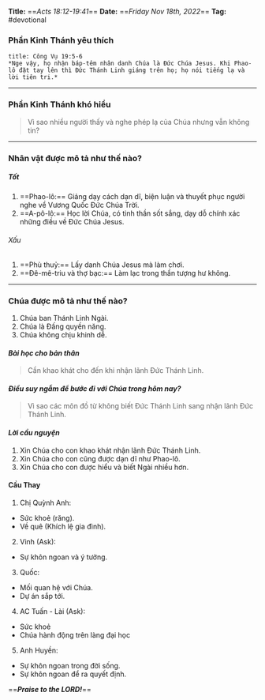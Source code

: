 **Title:** ==*Acts 18:12-19:41*==
**Date:** ==*Friday Nov 18th, 2022*==
**Tag:** #devotional

### **Phần Kinh Thánh yêu thích**
```ad-bible
title: Công Vụ 19:5-6
*Nge vậy, họ nhận báp-têm nhân danh Chúa là Đức Chúa Jesus. Khi Phao-lô đặt tay lên thì Đức Thánh Linh giáng trên họ; họ nói tiếng lạ và lời tiên tri.*
```
----
### **Phần Kinh Thánh khó hiểu**
> Vì sao nhiều người thấy và nghe phép lạ của Chúa nhưng vẫn không tin?
----
### **Nhân vật được mô tả như thế nào?**
##### Tốt
1. ==Phao-lô:== Giảng dạy cách dạn dĩ, biện luận và thuyết phục người nghe về Vương Quốc Đức Chúa Trời.
2. ==A-pô-lô:== Học lời Chúa, có tinh thần sốt sắng, dạy dỗ chính xác những điều về Đức Chúa Jesus.
###### Xấu
1. ==Phù thuỷ:== Lấy danh Chúa Jesus mà làm chơi.
2. ==Đê-mê-triu và thợ bạc:== Làm lạc trong thần tượng hư không.
----
### **Chúa được mô tả như thế nào?**
1. Chúa ban Thánh Linh Ngài.
2. Chúa là Đấng quyền năng.
3. Chúa không chịu khinh dễ.
#### *Bài học cho bản thân*
> Cần khao khát cho đến khi nhận lãnh Đức Thánh Linh.
#### *Điều suy ngẫm để bước đi với Chúa trong hôm nay?*
> Vì sao các môn đồ từ không biết Đức Thánh Linh sang nhận lãnh Đức Thánh Linh.
#### *Lời cầu nguyện*
1. Xin Chúa cho con khao khát nhận lãnh Đức Thánh Linh.
2. Xin Chúa cho con cũng được dạn dĩ như Phao-lô.
3. Xin Chúa cho con được hiểu và biết Ngài nhiều hơn.

#### Cầu Thay
1. Chị Quỳnh Anh:
- Sức khoẻ (răng).
- Về quê (Khích lệ gia đình).
2. Vinh (Ask):
- Sự khôn ngoan và ý tưởng.
3. Quốc:
- Mối quan hệ với Chúa.
- Dự án sắp tới.
4. AC Tuấn - Lài (Ask):
- Sức khoẻ
- Chúa hành động trên làng đại học
5. Anh Huyền:
- Sự khôn ngoan trong đời sống.
- Sự khôn ngoan để ra quyết định.

==***Praise to the LORD!***==
